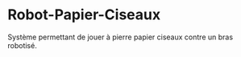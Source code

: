 # Robot-Papier-Ciseaux
Système permettant de jouer à pierre papier ciseaux contre un bras robotisé. 
